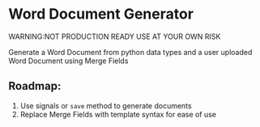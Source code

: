 # Word Document Generator

WARNING:NOT PRODUCTION READY USE AT YOUR OWN RISK

Generate a Word Document from python data types and a user uploaded Word Document using Merge Fields

## Roadmap:

1. Use signals or `save` method to generate documents
2. Replace Merge Fields with template syntax for ease of use   